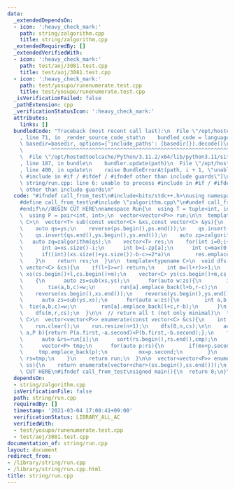 ```yaml
---
data:
  _extendedDependsOn:
  - icon: ':heavy_check_mark:'
    path: string/zalgorithm.cpp
    title: string/zalgorithm.cpp
  _extendedRequiredBy: []
  _extendedVerifiedWith:
  - icon: ':heavy_check_mark:'
    path: test/aoj/3081.test.cpp
    title: test/aoj/3081.test.cpp
  - icon: ':heavy_check_mark:'
    path: test/yosupo/runenumerate.test.cpp
    title: test/yosupo/runenumerate.test.cpp
  _isVerificationFailed: false
  _pathExtension: cpp
  _verificationStatusIcon: ':heavy_check_mark:'
  attributes:
    links: []
  bundledCode: "Traceback (most recent call last):\n  File \"/opt/hostedtoolcache/Python/3.11.2/x64/lib/python3.11/site-packages/onlinejudge_verify/documentation/build.py\"\
    , line 71, in _render_source_code_stat\n    bundled_code = language.bundle(stat.path,\
    \ basedir=basedir, options={'include_paths': [basedir]}).decode()\n          \
    \         ^^^^^^^^^^^^^^^^^^^^^^^^^^^^^^^^^^^^^^^^^^^^^^^^^^^^^^^^^^^^^^^^^^^^^^^^^^^^^^^^^\n\
    \  File \"/opt/hostedtoolcache/Python/3.11.2/x64/lib/python3.11/site-packages/onlinejudge_verify/languages/cplusplus.py\"\
    , line 187, in bundle\n    bundler.update(path)\n  File \"/opt/hostedtoolcache/Python/3.11.2/x64/lib/python3.11/site-packages/onlinejudge_verify/languages/cplusplus_bundle.py\"\
    , line 400, in update\n    raise BundleErrorAt(path, i + 1, \"unable to process\
    \ #include in #if / #ifdef / #ifndef other than include guards\")\nonlinejudge_verify.languages.cplusplus_bundle.BundleErrorAt:\
    \ string/run.cpp: line 6: unable to process #include in #if / #ifdef / #ifndef\
    \ other than include guards\n"
  code: "#ifndef call_from_test\n#include<bits/stdc++.h>\nusing namespace std;\n\n\
    #define call_from_test\n#include \"zalgorithm.cpp\"\n#undef call_from_test\n\n\
    #endif\n//BEGIN CUT HERE\nnamespace Run{\n  using T = tuple<int, int, int>;\n\
    \  using P = pair<int, int>;\n  vector<vector<P>> run;\n\n  template<typename\
    \ C>\n  vector<T> sub(const vector<C> &xs,const vector<C> &ys){\n    auto ps=xs;\n\
    \    auto qs=ys;\n    reverse(ps.begin(),ps.end());\n    qs.insert(qs.end(),xs.begin(),xs.end());\n\
    \    qs.insert(qs.end(),ys.begin(),ys.end());\n    auto zp=zalgorithm(ps);\n \
    \   auto zq=zalgorithm(qs);\n    vector<T> res;\n    for(int i=0;i<(int)xs.size();i++){\n\
    \      int a=xs.size()-i;\n      int b=i-zp[a];\n      int c=max(0,(int)ys.size()-zq[ys.size()+i]);\n\
    \      if((int)(xs.size()+ys.size())-b-c>=2*a)\n        res.emplace_back(a,b,c);\n\
    \    }\n    return res;\n  }\n\n  template<typename C>\n  void dfs(int l,int r,const\
    \ vector<C> &cs){\n    if(l+1>=r) return;\n    int m=(l+r)>>1;\n    vector<C>\
    \ xs(cs.begin()+l,cs.begin()+m);\n    vector<C> ys(cs.begin()+m,cs.begin()+r);\n\
    \    {\n      auto zs=sub(xs,ys);\n      for(auto w:zs){\n        int a,b,c;\n\
    \        tie(a,b,c)=w;\n        run[a].emplace_back(l+b,r-c);\n      }\n    }\n\
    \    reverse(xs.begin(),xs.end());\n    reverse(ys.begin(),ys.end());\n    {\n\
    \      auto zs=sub(ys,xs);\n      for(auto w:zs){\n        int a,b,c;\n      \
    \  tie(a,b,c)=w;\n        run[a].emplace_back(l+c,r-b);\n      }\n    }\n    dfs(l,m,cs);\n\
    \    dfs(m,r,cs);\n  }\n\n  // return all t (not only minimal)\n  template<typename\
    \ C>\n  vector<vector<P>> enumerate(const vector<C> &cs){\n    int n=cs.size();\n\
    \    run.clear();\n    run.resize(n+1);\n    dfs(0,n,cs);\n\n    auto cmp=[&](P\
    \ a,P b){return P(a.first,-a.second)<P(b.first,-b.second);};\n    for(int i=1;i<=n;i++){\n\
    \      auto &rs=run[i];\n      sort(rs.begin(),rs.end(),cmp);\n      int mx=-1;\n\
    \      vector<P> tmp;\n      for(auto p:rs){\n        if(mx<p.second){\n     \
    \     tmp.emplace_back(p);\n          mx=p.second;\n        }\n      }\n     \
    \ rs=tmp;\n    }\n    return run;\n  }\n\n  vector<vector<P>> enumerate(string\
    \ ss){\n    return enumerate(vector<char>(ss.begin(),ss.end()));\n  }\n};\n//END\
    \ CUT HERE\n#ifndef call_from_test\nsigned main(){\n  return 0;\n}\n#endif\n"
  dependsOn:
  - string/zalgorithm.cpp
  isVerificationFile: false
  path: string/run.cpp
  requiredBy: []
  timestamp: '2021-03-04 17:00:41+09:00'
  verificationStatus: LIBRARY_ALL_AC
  verifiedWith:
  - test/yosupo/runenumerate.test.cpp
  - test/aoj/3081.test.cpp
documentation_of: string/run.cpp
layout: document
redirect_from:
- /library/string/run.cpp
- /library/string/run.cpp.html
title: string/run.cpp
---
```

